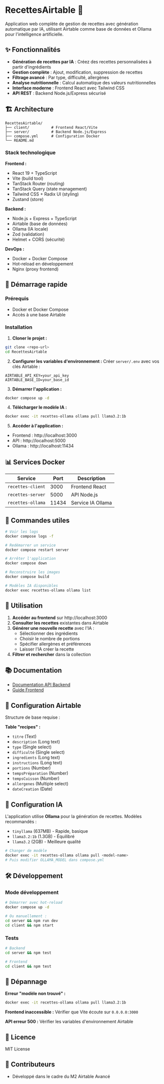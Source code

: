 # RecettesAirtable 🍳

Application web complète de gestion de recettes avec génération automatique par IA, utilisant Airtable comme base de données et Ollama pour l'intelligence artificielle.

## ✨ Fonctionnalités

- **Génération de recettes par IA** : Créez des recettes personnalisées à partir d'ingrédients
- **Gestion complète** : Ajout, modification, suppression de recettes
- **Filtrage avancé** : Par type, difficulté, allergènes
- **Analyse nutritionnelle** : Calcul automatique des valeurs nutritionnelles
- **Interface moderne** : Frontend React avec Tailwind CSS
- **API REST** : Backend Node.js/Express sécurisé

## 🏗️ Architecture

```
RecettesAirtable/
├── client/          # Frontend React/Vite
├── server/          # Backend Node.js/Express
├── compose.yml      # Configuration Docker
└── README.md
```

### Stack technologique

**Frontend :**
- React 19 + TypeScript
- Vite (build tool)
- TanStack Router (routing)
- TanStack Query (state management)
- Tailwind CSS + Radix UI (styling)
- Zustand (store)

**Backend :**
- Node.js + Express + TypeScript
- Airtable (base de données)
- Ollama (IA locale)
- Zod (validation)
- Helmet + CORS (sécurité)

**DevOps :**
- Docker + Docker Compose
- Hot-reload en développement
- Nginx (proxy frontend)

## 🚀 Démarrage rapide

### Prérequis

- Docker et Docker Compose
- Accès à une base Airtable

### Installation

1. **Cloner le projet :**
```bash
git clone <repo-url>
cd RecettesAirtable
```

2. **Configurer les variables d'environnement :**
Créer `server/.env` avec vos clés Airtable :
```env
AIRTABLE_API_KEY=your_api_key
AIRTABLE_BASE_ID=your_base_id
```

3. **Démarrer l'application :**
```bash
docker compose up -d
```

4. **Télécharger le modèle IA :**
```bash
docker exec -it recettes-ollama ollama pull llama3.2:1b
```

5. **Accéder à l'application :**
- Frontend : http://localhost:3000
- API : http://localhost:5000
- Ollama : http://localhost:11434

## 📊 Services Docker

| Service | Port | Description |
|---------|------|-------------|
| `recettes-client` | 3000 | Frontend React |
| `recettes-server` | 5000 | API Node.js |
| `recettes-ollama` | 11434 | Service IA Ollama |

## 🔧 Commandes utiles

```bash
# Voir les logs
docker compose logs -f

# Redémarrer un service
docker compose restart server

# Arrêter l'application
docker compose down

# Reconstruire les images
docker compose build

# Modèles IA disponibles
docker exec recettes-ollama ollama list
```

## 🎯 Utilisation

1. **Accéder au frontend** sur http://localhost:3000
2. **Consulter les recettes** existantes dans Airtable
3. **Générer une nouvelle recette** avec l'IA :
   - Sélectionner des ingrédients
   - Choisir le nombre de portions
   - Spécifier allergènes et préférences
   - Laisser l'IA créer la recette
4. **Filtrer et rechercher** dans la collection

## 📚 Documentation

- [Documentation API Backend](./server/README.md)
- [Guide Frontend](./client/README.md)

## 🔐 Configuration Airtable

Structure de base requise :

**Table "recipes" :**
- `titre` (Text)
- `description` (Long text)
- `type` (Single select)
- `difficulté` (Single select) 
- `ingredients` (Long text)
- `instructions` (Long text)
- `portions` (Number)
- `tempsPréparation` (Number)
- `tempsCuisson` (Number)
- `allergenes` (Multiple select)
- `dateCreation` (Date)

## 🤖 Configuration IA

L'application utilise **Ollama** pour la génération de recettes. Modèles recommandés :

- `tinyllama` (637MB) - Rapide, basique
- `llama3.2:1b` (1.3GB) - Équilibré
- `llama3.2` (2GB) - Meilleure qualité

```bash
# Changer de modèle
docker exec -it recettes-ollama ollama pull <model-name>
# Puis modifier OLLAMA_MODEL dans compose.yml
```

## 🛠️ Développement

### Mode développement

```bash
# Démarrer avec hot-reload
docker compose up -d

# Ou manuellement :
cd server && npm run dev
cd client && npm start
```

### Tests

```bash
# Backend
cd server && npm test

# Frontend  
cd client && npm test
```

## 🐛 Dépannage

**Erreur "modèle non trouvé" :**
```bash
docker exec -it recettes-ollama ollama pull llama3.2:1b
```

**Frontend inaccessible :**
Vérifier que Vite écoute sur `0.0.0.0:3000`

**API erreur 500 :**
Vérifier les variables d'environnement Airtable

## 📄 Licence

MIT License

## 👥 Contributeurs

- Développé dans le cadre du M2 Airtable Avancé